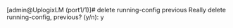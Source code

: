 [admin@UplogixLM (port1/1)]# delete running-config previous
Really delete running-config, previous? (y/n): y